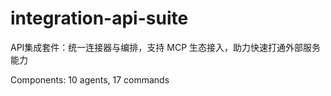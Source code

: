 # integration-api-suite

API集成套件：统一连接器与编排，支持 MCP 生态接入，助力快速打通外部服务能力

Components: 10 agents, 17 commands

